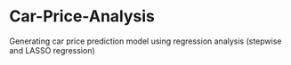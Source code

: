 # Car-Price-Analysis
Generating car price prediction model using regression analysis (stepwise and LASSO regression)
